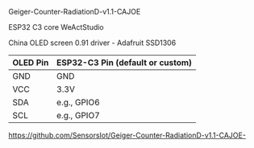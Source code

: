 

Geiger-Counter-RadiationD-v1.1-CAJOE

ESP32 C3 core WeActStudio

China OLED screen 0.91 driver - Adafruit SSD1306 


| OLED Pin | ESP32-C3 Pin (default or custom) |
| -------- | -------------------------------- |
| GND      | GND                              |
| VCC      | 3.3V                             |
| SDA      | e.g., GPIO6                      |
| SCL      | e.g., GPIO7                      |


https://github.com/SensorsIot/Geiger-Counter-RadiationD-v1.1-CAJOE-
